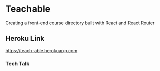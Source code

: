 # Teachable
Creating a front-end course directory built with React and React Router

## Heroku Link
https://teach-able.herokuapp.com

### Tech Talk

